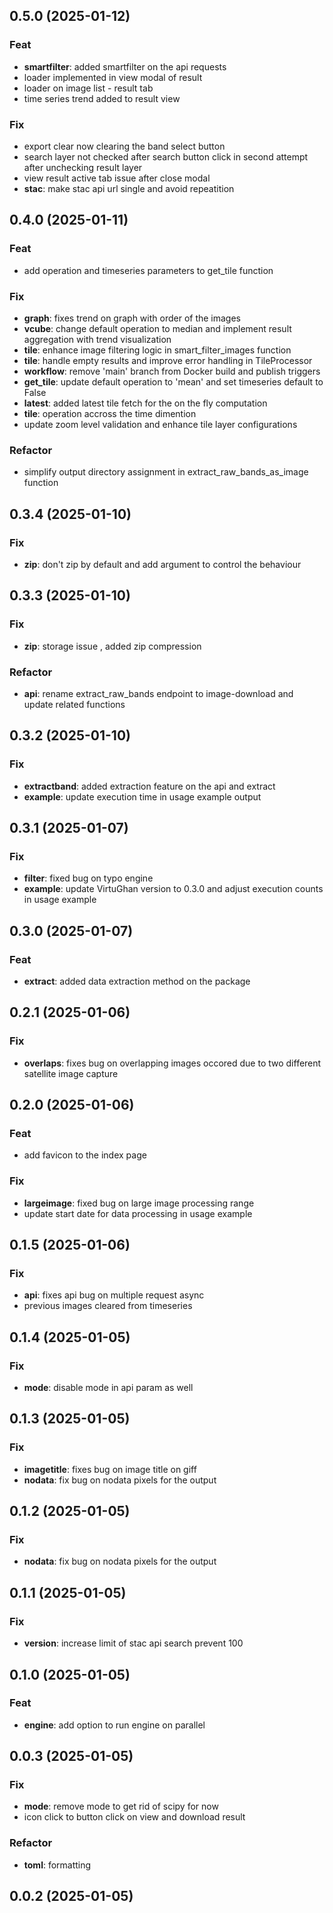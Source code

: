 ## 0.5.0 (2025-01-12)

### Feat

- **smartfilter**: added smartfilter on the api requests
- loader implemented in view modal of result
- loader on image list - result tab
- time series trend added to result view

### Fix

- export clear now clearing the band select button
- search layer not checked after search button click in second attempt after unchecking result layer
- view result active tab issue after close modal
- **stac**: make stac api url single and avoid repeatition

## 0.4.0 (2025-01-11)

### Feat

- add operation and timeseries parameters to get_tile function

### Fix

- **graph**: fixes trend on graph with order of the images
- **vcube**: change default operation to median and implement result aggregation with trend visualization
- **tile**: enhance image filtering logic in smart_filter_images function
- **tile**: handle empty results and improve error handling in TileProcessor
- **workflow**: remove 'main' branch from Docker build and publish triggers
- **get_tile**: update default operation to 'mean' and set timeseries default to False
- **latest**: added latest tile fetch for the on the fly computation
- **tile**: operation accross the time dimention
- update zoom level validation and enhance tile layer configurations

### Refactor

- simplify output directory assignment in extract_raw_bands_as_image function

## 0.3.4 (2025-01-10)

### Fix

- **zip**: don't zip by default and add argument to control the behaviour

## 0.3.3 (2025-01-10)

### Fix

- **zip**: storage issue , added zip compression

### Refactor

- **api**: rename extract_raw_bands endpoint to image-download and update related functions

## 0.3.2 (2025-01-10)

### Fix

- **extractband**: added extraction feature on the api and extract
- **example**: update execution time in usage example output

## 0.3.1 (2025-01-07)

### Fix

- **filter**: fixed bug on typo engine
- **example**: update VirtuGhan version to 0.3.0 and adjust execution counts in usage example

## 0.3.0 (2025-01-07)

### Feat

- **extract**: added data extraction method on the package

## 0.2.1 (2025-01-06)

### Fix

- **overlaps**: fixes bug on overlapping images occored due to two different satellite image capture

## 0.2.0 (2025-01-06)

### Feat

- add favicon to the index page

### Fix

- **largeimage**: fixed bug on large image processing range
- update start date for data processing in usage example

## 0.1.5 (2025-01-06)

### Fix

- **api**: fixes api bug on multiple request async
- previous images cleared from timeseries

## 0.1.4 (2025-01-05)

### Fix

- **mode**: disable mode in api param as well

## 0.1.3 (2025-01-05)

### Fix

- **imagetitle**: fixes bug on image title on giff
- **nodata**: fix bug on nodata pixels for the output

## 0.1.2 (2025-01-05)

### Fix

- **nodata**: fix bug on nodata pixels for the output

## 0.1.1 (2025-01-05)

### Fix

- **version**: increase limit of stac api search prevent 100

## 0.1.0 (2025-01-05)

### Feat

- **engine**: add option to run engine on parallel

## 0.0.3 (2025-01-05)

### Fix

- **mode**: remove mode to get rid of scipy for now
- icon click to button click on view and download result

### Refactor

- **toml**: formatting

## 0.0.2 (2025-01-05)
